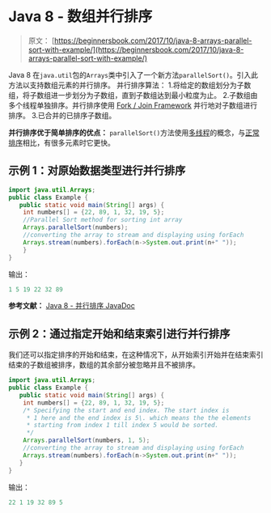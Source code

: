 # Java 8 - 数组并行排序

> 原文： [https://beginnersbook.com/2017/10/java-8-arrays-parallel-sort-with-example/](https://beginnersbook.com/2017/10/java-8-arrays-parallel-sort-with-example/)

Java 8 在`java.util`包的`Arrays`类中引入了一个新方法`parallelSort()`。引入此方法以支持数组元素的并行排序。
并行排序算法：
1.将给定的数组划分为子数组，将子数组进一步划分为子数组，直到子数组达到最小粒度为止。
2.子数组由多个线程单独排序。并行排序使用 [Fork / Join Framework](https://docs.oracle.com/javase/tutorial/essential/concurrency/forkjoin.html) 并行地对子数组进行排序。
3.已合并的已排序子数组。

**并行排序优于简单排序的优点：**
`parallelSort()`方法使用[多线程](https://beginnersbook.com/2013/03/multithreading-in-java/)的概念，与[正常排序](https://beginnersbook.com/2014/07/how-to-sort-an-array-in-java/)相比，有很多元素时它更快。

## 示例 1：对原始数据类型进行并行排序

```java
import java.util.Arrays; 
public class Example {  
   public static void main(String[] args) {
	int numbers[] = {22, 89, 1, 32, 19, 5};
	//Parallel Sort method for sorting int array
	Arrays.parallelSort(numbers);
	//converting the array to stream and displaying using forEach
	Arrays.stream(numbers).forEach(n->System.out.print(n+" "));
    }
}
```

输出：

```java
1 5 19 22 32 89
```

**参考文献：**
[Java 8 - 并行排序 JavaDoc](http://download.java.net/lambda/b84/docs/api/java/util/Arrays.html#parallelSort(int[]))

## 示例 2：通过指定开始和结束索引进行并行排序

我们还可以指定排序的开始和结束，在这种情况下，从开始索引开始并在结束索引结束的子数组被排序，数组的其余部分被忽略并且不被排序。

```java
import java.util.Arrays; 
public class Example {  
   public static void main(String[] args) {
	int numbers[] = {22, 89, 1, 32, 19, 5};
	/* Specifying the start and end index. The start index is
	 * 1 here and the end index is 5\. which means the the elements
	 * starting from index 1 till index 5 would be sorted.
	 */
	Arrays.parallelSort(numbers, 1, 5);
	//converting the array to stream and displaying using forEach
	Arrays.stream(numbers).forEach(n->System.out.print(n+" "));
   }
}
```

输出：

```java
22 1 19 32 89 5
```